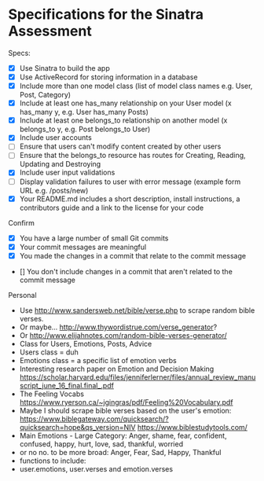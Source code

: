 # Specifications for the Sinatra Assessment

Specs:
- [x] Use Sinatra to build the app
- [x] Use ActiveRecord for storing information in a database
- [x] Include more than one model class (list of model class names e.g. User, Post, Category)
- [x] Include at least one has_many relationship on your User model (x has_many y, e.g. User has_many Posts)
- [x] Include at least one belongs_to relationship on another model (x belongs_to y, e.g. Post belongs_to User)
- [x] Include user accounts
- [ ] Ensure that users can't modify content created by other users
- [ ] Ensure that the belongs_to resource has routes for Creating, Reading, Updating and Destroying
- [x] Include user input validations
- [ ] Display validation failures to user with error message (example form URL e.g. /posts/new)
- [x] Your README.md includes a short description, install instructions, a contributors guide and a link to the license for your code

Confirm
- [x] You have a large number of small Git commits
- [x] Your commit messages are meaningful
- [x] You made the changes in a commit that relate to the commit message
- [] You don't include changes in a commit that aren't related to the commit message

Personal
- Use http://www.sandersweb.net/bible/verse.php to scrape random bible verses.
- Or maybe... http://www.thywordistrue.com/verse_generator?
- Or http://www.elijahnotes.com/random-bible-verses-generator/
- Class for Users, Emotions, Posts, Advice
- Users class = duh
- Emotions class = a specific list of emotion verbs
- Interesting research paper on Emotion and Decision Making
https://scholar.harvard.edu/files/jenniferlerner/files/annual_review_manuscript_june_16_final.final_.pdf
- The Feeling Vocabs
 https://www.ryerson.ca/~jgingras/pdf/Feeling%20Vocabulary.pdf
- Maybe I should scrape bible verses based on the user's emotion:
https://www.biblegateway.com/quicksearch/?quicksearch=hope&qs_version=NIV
https://www.biblestudytools.com/
- Main Emotions - Large Category:
Anger, shame, fear, confident, confused, happy, hurt, love, sad, thankful, worried
- or no no. to be more broad: Anger, Fear, Sad, Happy, Thankful
- functions to include:
- user.emotions, user.verses and emotion.verses
